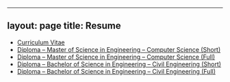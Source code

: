 
---
layout: page
title: Resume
---

- [Curriculum Vitae](https://github.com/lachrist/lachrist.github.io/blob/main/docs/assets/cv/cv.pdf?raw=true)
- [Diploma – Master of Science in Engineering – Computer Science (Short)](https://github.com/lachrist/lachrist.github.io/blob/main/docs/assets/diploma/master-short.pdf?raw=true)
- [Diploma – Master of Science in Engineering – Computer Science (Full)](https://github.com/lachrist/lachrist.github.io/blob/main/docs/assets/diploma/master.pdf?raw=true)
- [Diploma – Bachelor of Science in Engineering – Civil Engineering (Short)](https://github.com/lachrist/lachrist.github.io/blob/main/docs/assets/diploma/bachelor-short.pdf?raw=true)
- [Diploma – Bachelor of Science in Engineering – Civil Engineering (Full)](https://github.com/lachrist/lachrist.github.io/blob/main/docs/assets/diploma/bachelor.pdf?raw=true)
